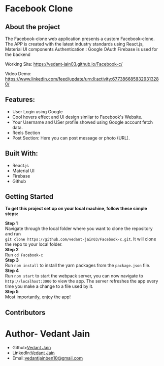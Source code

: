 # Facebook Clone

## About the project

The Facebook-clone web application presents a custom Facebook-clone.
The APP is created with the latest industry standards using React.js, Material UI components
Authentication : Google OAuth
Firebase is used for the backend

Working Site: https://vedant-jain03.github.io/Facebook-c/

Video Demo: https://www.linkedin.com/feed/update/urn:li:activity:6773866858329313280/

## Features:

- User Login using Google
- Cool hovers effect and UI design similar to Facebook's Website.
- Your Username and USer profile showed using Google account fetch data.
- Reels Section
- Post Section: Here you can post message or photo (URL).

## Built With:

- React.js
- Material UI
- Firebase
- Github

## Getting Started

**To get this project set up on your local machine, follow these simple steps:**

**Step 1**<br>
Navigate through the local folder where you want to clone the repository and run<br>
`git clone https://github.com/vedant-jain03/Facebook-c.git`. It will clone the repo to your local folder.<br>
**Step 2**<br>
Run `cd Facebook-c `<br>
**Step 3**<br>
Run `npm install` to install the yarn packages from the `package.json` file.<br>
**Step 4**<br>
Run `npm start` to start the webpack server, you can now navigate to `http://localhost:3000` to view the app. The server refreshes the app every time you make a change to a file used by it.<br>
**Step 5**<br>
Most importantly, enjoy the app!<br>


## Contributors

# Author- Vedant Jain
- Github:[Vedant Jain](https://github.com/vedant-jain03)
- LinkedIn:[Vedant Jain](https://www.linkedin.com/in/vedant-jain-781006145/)
- Email:vedantjainben10@gmail.com
